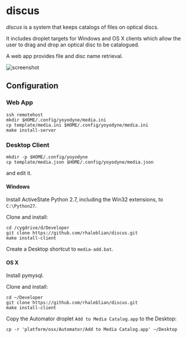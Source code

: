 # discus

*discus* is a system that keeps catalogs of files on optical discs.

It includes droplet targets for Windows and OS X clients
which allow the user to drag and drop an optical disc to be catalogued.

A web app provides file and disc name retrieval.

![screenshot](http://discus-rhaleblian.c9users.io/README.png "Screen Shot")

## Configuration

### Web App

    ssh remotehost
    mkdir $HOME/.config/yoyodyne/media.ini
    cp template/media.ini $HOME/.config/yoyodyne/media.ini
    make install-server
    
### Desktop Client

    mkdir -p $HOME/.config/yoyodyne
    cp template/media.json $HOME/.config/yoyodyne/media.json

and edit it.

#### Windows

Install ActiveState Python 2.7, including the Win32 extensions, to `C:\Python27`.

Clone and install:

    cd /cygdrive/d/Developer
    git clone https://github.com/rhaleblian/discus.git
    make install-client
    
Create a Desktop shortcut to `media-add.bat`.

#### OS X

Install pymysql.

Clone and install:

    cd ~/Developer
    git clone https://github.com/rhaleblian/discus.git
    make install-client
    
Copy the Automator droplet `Add to Media Catalog.app` to the Desktop:

    cp -r 'platform/osx/Automator/Add to Media Catalog.app' ~/Desktop
